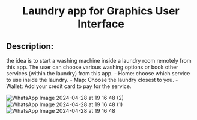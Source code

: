 <h1 align="center" id="title">Laundry app for Graphics User Interface</h1>

<h2>Description:</h2>
<p id="description">the idea is to start a washing machine inside a laundry room remotely from this app. The user can choose various washing options or book other services (within the laundry) from this app.
- Home: choose which service to use inside the laundry.
- Map: Choose the laundry closest to you.
- Wallet: Add your credit card to pay for the service.</p>

![WhatsApp Image 2024-04-28 at 19 16 48 (2)](https://github.com/VinzS27/Laundry/assets/94700172/ca632661-1766-4b12-8776-6d604663daf1)
![WhatsApp Image 2024-04-28 at 19 16 48 (1)](https://github.com/VinzS27/Laundry/assets/94700172/7fd6e8d3-0be2-43e1-bf63-d09f01e5a85a)
![WhatsApp Image 2024-04-28 at 19 16 48](https://github.com/VinzS27/Laundry/assets/94700172/8e19e894-1353-4df6-96b1-bf78060001c6)

